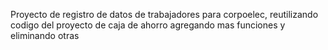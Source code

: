 Proyecto de registro de datos de trabajadores para corpoelec, reutilizando codigo del proyecto de caja de ahorro agregando mas funciones y eliminando otras
